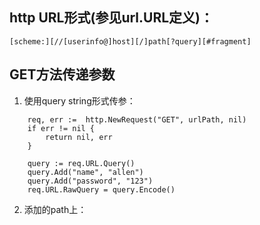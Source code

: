 ## http URL形式(参见url.URL定义)：
```cassandraql
[scheme:][//[userinfo@]host][/]path[?query][#fragment]
```
## GET方法传递参数
1. 使用query string形式传参：
```cassandraql
	req, err :=  http.NewRequest("GET", urlPath, nil)
	if err != nil {
		return nil, err
	}

	query := req.URL.Query()
	query.Add("name", "allen")
	query.Add("password", "123")
	req.URL.RawQuery = query.Encode()
```
2. 添加的path上：
